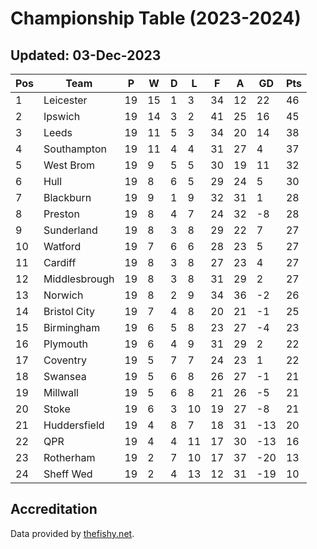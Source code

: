 # Championship Table (2023-2024)
## Updated: 03-Dec-2023

| Pos | Team | P | W | D | L | F | A | GD | Pts |
| --- | --- | --- | --- | --- | --- | --- | --- | --- | --- |
| 1 | Leicester | 19 | 15 | 1 | 3 | 34 | 12 | 22 | 46 |
| 2 | Ipswich | 19 | 14 | 3 | 2 | 41 | 25 | 16 | 45 |
| 3 | Leeds | 19 | 11 | 5 | 3 | 34 | 20 | 14 | 38 |
| 4 | Southampton | 19 | 11 | 4 | 4 | 31 | 27 | 4 | 37 |
| 5 | West Brom | 19 | 9 | 5 | 5 | 30 | 19 | 11 | 32 |
| 6 | Hull | 19 | 8 | 6 | 5 | 29 | 24 | 5 | 30 |
| 7 | Blackburn | 19 | 9 | 1 | 9 | 32 | 31 | 1 | 28 |
| 8 | Preston | 19 | 8 | 4 | 7 | 24 | 32 | -8 | 28 |
| 9 | Sunderland | 19 | 8 | 3 | 8 | 29 | 22 | 7 | 27 |
| 10 | Watford | 19 | 7 | 6 | 6 | 28 | 23 | 5 | 27 |
| 11 | Cardiff | 19 | 8 | 3 | 8 | 27 | 23 | 4 | 27 |
| 12 | Middlesbrough | 19 | 8 | 3 | 8 | 31 | 29 | 2 | 27 |
| 13 | Norwich | 19 | 8 | 2 | 9 | 34 | 36 | -2 | 26 |
| 14 | Bristol City | 19 | 7 | 4 | 8 | 20 | 21 | -1 | 25 |
| 15 | Birmingham | 19 | 6 | 5 | 8 | 23 | 27 | -4 | 23 |
| 16 | Plymouth | 19 | 6 | 4 | 9 | 31 | 29 | 2 | 22 |
| 17 | Coventry | 19 | 5 | 7 | 7 | 24 | 23 | 1 | 22 |
| 18 | Swansea | 19 | 5 | 6 | 8 | 26 | 27 | -1 | 21 |
| 19 | Millwall | 19 | 5 | 6 | 8 | 21 | 26 | -5 | 21 |
| 20 | Stoke | 19 | 6 | 3 | 10 | 19 | 27 | -8 | 21 |
| 21 | Huddersfield | 19 | 4 | 8 | 7 | 18 | 31 | -13 | 20 |
| 22 | QPR | 19 | 4 | 4 | 11 | 17 | 30 | -13 | 16 |
| 23 | Rotherham | 19 | 2 | 7 | 10 | 17 | 37 | -20 | 13 |
| 24 | Sheff Wed | 19 | 2 | 4 | 13 | 12 | 31 | -19 | 10 |

## Accreditation 

Data provided by [thefishy.net](https://www.thefishy.net/).